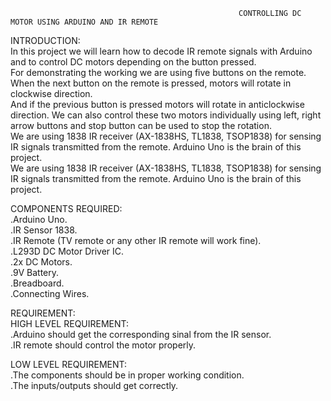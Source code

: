                                                        CONTROLLING DC MOTOR USING ARDUINO AND IR REMOTE
INTRODUCTION:<br>
In this project we will learn how to decode IR remote signals with Arduino and to control DC motors depending on the button pressed.<br>For demonstrating the working we are using five buttons on the remote. When the next button on the remote is pressed, motors will rotate in clockwise direction.<br>
 And if the previous button is pressed motors will rotate in anticlockwise direction. We can also control these two motors individually using left, right arrow buttons and stop button can be used to stop the rotation.<br>
 We are using 1838 IR receiver (AX-1838HS, TL1838, TSOP1838)  for sensing IR signals transmitted from the remote. Arduino Uno is the brain of this project.<br>
 We are using 1838 IR receiver (AX-1838HS, TL1838, TSOP1838)  for sensing IR signals transmitted from the remote. Arduino Uno is the brain of this project.<br>
 
 COMPONENTS REQUIRED:<br>
.Arduino Uno.<br>
.IR Sensor 1838.<br>
.IR Remote (TV remote or any other IR remote will work fine).<br>
.L293D DC Motor Driver IC.<br>
.2x DC Motors.<br>
.9V Battery.<br>
.Breadboard.<br>
.Connecting Wires.<br>

REQUIREMENT:<br>
HIGH LEVEL REQUIREMENT:<br>
.Arduino should get the corresponding sinal from the IR sensor.<br>
.IR remote should control the motor properly.<br>

LOW LEVEL REQUIREMENT:<br>
.The components should be in proper working condition.<br>
.The inputs/outputs should get correctly.<br> 



